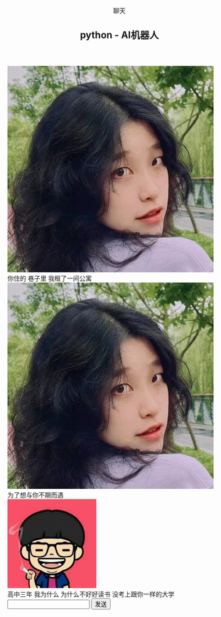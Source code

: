 <!DOCTYPE html>
<html lang="en">
<head>
    <meta charset="UTF-8">
    <meta name="viewport" content="width=device-width, initial-scale=1.0">
    <meta http-equiv="X-UA-Compatible" content="ie=edge">
    <!-- 网页名字 -->
    <title>自动聊天机器人</title>
    <!-- css样式文件 -->
    <link rel="stylesheet" href="style.css">
    <!-- jquery -->
    <script src="jquery-3.4.1.min.js"></script>
    <!-- java script处理逻辑，建立与服务器的websocket连接 -->
    <script>
    var socket;
    if ("WebSocket" in window) {
      var ws = new WebSocket("ws://127.0.0.1:8080");
      socket = ws;
      ws.onopen = function() {
        console.log('连接成功');
      };
      ws.onmessage = function(evt) {
        var received_msg = evt.data;
        var txt="<div class=\"message-item message-item--left\">  <img class=\"avatar\" src=\"./img/girl.png\" alt=\"头像\"><div class=\"message-bubble\">"+ received_msg +"</div> </div>";  
        $(".message-list").append(txt);
        document.getElementById("mes").value="";
      };
      ws.onclose = function() {
        alert("断开了连接");
      };
    } else {
      alert("浏览器不支持WebSocket");
    }
    function sendMeg(){
      var message=document.getElementById("mes").value;
      var txt="<div class=\"message-item message-item--right\">  <img class=\"avatar\" src=\"./img/boy.png\" alt=\"头像\"><div class=\"message-bubble\">"+ message +"</div> </div>";  
        $(".message-list").append(txt);
      socket.send(message);
    }
  </script>
</head>
<body>
    <section class="chat-page show-selector">
        <header>
            <div class="nav-back">
                <i class="icon icon-back"></i>
                <span>聊天</span>
            </div>
            <h1>python - AI机器人</h1>
            <div class="nav-person">
                <i class="icon icon-person"></i>
            </div>
        </header>
        <main>
            <div class="message-list">
                <div class="message-item message-item--left">
                    <img class="avatar" src="./img/girl.png" alt="头像">
                    <div class="message-bubble">你住的 巷子里 我租了一间公寓</div>
                </div>
                <div class="message-item message-item--left">
                    <img class="avatar" src="./img/girl.png" alt="头像">
                    <div class="message-bubble">为了想与你不期而遇</div>
                </div>
                <div class="message-item message-item--right">
                    <img class="avatar" src="./img/boy.png" alt="头像">
                    <div class="message-bubble">高中三年 我为什么 为什么不好好读书 没考上跟你一样的大学</div>
                </div>
            </div>
        </main>
        <footer>
            <input type="text" class="text-input" id="mes">
            <button class="send-button" onclick="sendMeg(); ">发送</button>
        </footer>
    </section>
</body>
</html>

